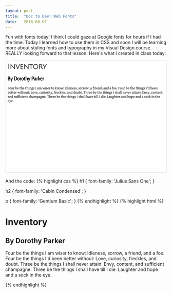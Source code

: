 ```yaml
---
layout: post
title:  "Doc to Dev: Web Fonts"
date:   2016-08-07
---
```

Fun with fonts today! I think I could gaze at Google fonts for hours if I had the time. Today I learned how to use them
in CSS and soon I will be learning more about styling fonts and typography in my Visual Design course.
REALLY looking forward to that lesson. Here's what I created in class today:

![CSS 080716](/assets/img/080716.png)

And the code:
{% highlight css %}
h1 {
  font-family: 'Julius Sans One';
}

h2 {
  font-family: 'Cabin Condensed';
}

p {
  font-family: 'Gentium Basic';
}
{% endhighlight %}
{% highlight html %}
<!DOCTYPE html>
<head>
  <link href='https://fonts.googleapis.com/css?family=Julius+Sans+One' rel='stylesheet' type='text/css'>
  <link href='https://fonts.googleapis.com/css?family=Cabin+Condensed' rel='stylesheet' type='text/css'>
  <link href='https://fonts.googleapis.com/css?family=Gentium+Basic' rel='stylesheet' type='text/css'>
</head>

<body>
  <h1>Inventory</h1>
  <h2>By Dorothy Parker</h2>
  <p>
    Four be the things I am wiser to know: Idleness, sorrow, a friend, and a foe.
    Four be the things I'd been better without: Love, curiosity, freckles, and doubt.
    Three be the things I shall never attain: Envy, content, and sufficient champagne.
    Three be the things I shall have till I die: Laughter and hope and a sock in the eye.
  </p>
</body>
{% endhighlight %}
